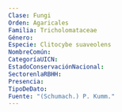 ```yaml
---
Clase: Fungi
Orden: Agaricales
Familia: Tricholomataceae
Género: 
Especie: Clitocybe suaveolens
NombreComún: 
CategoríaUICN: 
EstadoConservaciónNacional: 
SectorenlaRBHH: 
Presencia: 
TipoDeDato: 
Fuente: "(Schumach.) P. Kumm."
---
```

